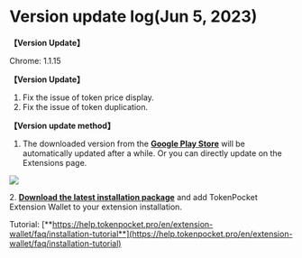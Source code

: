 # Version update log(Jun 5, 2023)

**【Version Update】**&#x20;

Chrome: 1.1.15



**【Version Update】**

1. Fix the issue of token price display.
2. Fix the issue of token duplication.



**【Version update method】‌**

1. The downloaded version from the [**Google Play Store**](https://chrome.google.com/webstore/detail/tokenpocket/mfgccjchihfkkindfppnaooecgfneiii?hl=en-us) will be automatically updated after a while. Or you can directly update on the Extensions page.

![](<../../.gitbook/assets/组 6.png>)

2\. [**Download the latest installation package**](https://extension.tokenpocket.pro/#/) and add TokenPocket Extension Wallet to your extension installation.&#x20;

Tutorial: [**https://help.tokenpocket.pro/en/extension-wallet/faq/installation-tutorial**](https://help.tokenpocket.pro/en/extension-wallet/faq/installation-tutorial)
